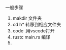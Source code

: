 一般步骤

 1. makdir 文件夹
 2. cd h* 转移到相应文件夹
 3. code .用vscode打开
 4. rustc main.rs 编译
 5. 

<!--stackedit_data:
eyJoaXN0b3J5IjpbLTE1OTU1OTM0MzRdfQ==
-->